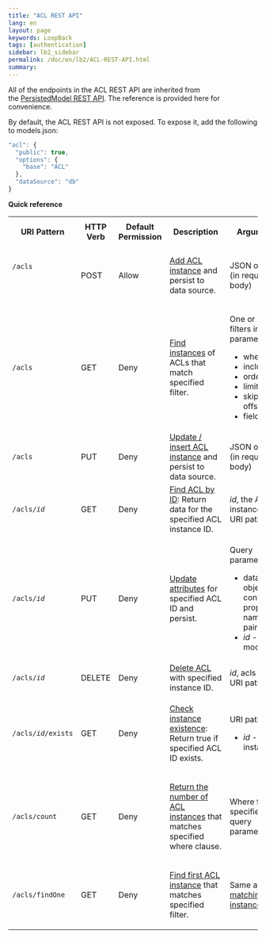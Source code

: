 ```yaml
---
title: "ACL REST API"
lang: en
layout: page
keywords: LoopBack
tags: [authentication]
sidebar: lb2_sidebar
permalink: /doc/en/lb2/ACL-REST-API.html
summary:
---
```


All of the endpoints in the ACL REST API are inherited from the [PersistedModel REST API](/doc/{{page.lang}}/lb2/PersistedModel-REST-API.html).
The reference is provided here for convenience.

By default, the ACL REST API is not exposed. To expose it, add the following to models.json:

```javascript
"acl": {
  "public": true,
  "options": {
    "base": "ACL"
  },
  "dataSource": "db"
}
```

**Quick reference**

<table>
  <tbody>
    <tr>
      <th>
        <p>URI Pattern</p>
      </th>
      <th>HTTP Verb</th>
      <th>Default Permission</th>
      <th>Description</th>
      <th>Arguments</th>
    </tr>
    <tr>
      <td>
        <p><code>/acls</code></p>
        <div style="width:120px;">
          <p>&nbsp;</p>
        </div>
      </td>
      <td>POST</td>
      <td>Allow</td>
      <td>
        <p><a href="/doc/{{page.lang}}/lb2/PersistedModel-REST-API.html#create-model-instance">Add ACL instance</a><span> and persist to data source.</span></p>
      </td>
      <td>JSON object (in request body)</td>
    </tr>
    <tr>
      <td><code>/acls</code></td>
      <td>GET</td>
      <td>Deny</td>
      <td><a href="/doc/{{page.lang}}/lb2/PersistedModel-REST-API.html#find-matching-instances">Find instances</a><span> of ACLs that match specified filter.</span></td>
      <td>
        <p>One or more filters in query parameters:</p>
        <ul>
          <li>where</li>
          <li>include</li>
          <li>order</li>
          <li>limit</li>
          <li>skip / offset</li>
          <li>fields</li>
        </ul>
      </td>
    </tr>
    <tr>
      <td><code>/acls</code></td>
      <td>PUT</td>
      <td>Deny</td>
      <td><a href="/doc/{{page.lang}}/lb2/PersistedModel-REST-API.html#update--insert-instance">Update / insert ACL instance</a><span> and persist to data source.</span></td>
      <td>JSON object (in request body)</td>
    </tr>
    <tr>
      <td><code>/acls/<em>id</em></code></td>
      <td>GET</td>
      <td>Deny</td>
      <td><a href="/doc/{{page.lang}}/lb2/PersistedModel-REST-API.html#find-instance-by-id">Find ACL by ID</a><span>: Return data for the specified ACL instance ID.</span></td>
      <td><em>id</em>, the ACL instance ID (in URI path)</td>
    </tr>
    <tr>
      <td><code>/acls/<em>id</em></code></td>
      <td>PUT</td>
      <td>Deny</td>
      <td><a href="/doc/{{page.lang}}/lb2/PersistedModel-REST-API.html#update-model-instance-attributes">Update attributes</a><span> for specified ACL ID and persist.</span></td>
      <td>
        <p>Query parameters:</p>
        <ul>
          <li>data&nbsp;- An object containing property name/value pairs</li>
          <li><em>id</em>&nbsp;- The model id</li>
        </ul>
      </td>
    </tr>
    <tr>
      <td><code>/acls/<em>id</em></code></td>
      <td>DELETE</td>
      <td>Deny</td>
      <td><a href="/doc/{{page.lang}}/lb2/PersistedModel-REST-API.html#delete-model-instance">Delete ACL</a><span> with specified instance ID.</span></td>
      <td><em>id</em>, acls ID<em> </em>(in URI path)</td>
    </tr>
    <tr>
      <td><code>/acls/<em>id</em>/exists</code></td>
      <td>GET</td>
      <td>Deny</td>
      <td>
        <p><a href="/doc/{{page.lang}}/lb2/PersistedModel-REST-API.html#check-instance-existence">Check instance existence</a><span>: Return true if specified ACL ID exists.</span></p>
      </td>
      <td>
        <p>URI path:</p>
        <ul>
          <li><em>id</em> - Model instance ID</li>
        </ul>
      </td>
    </tr>
    <tr>
      <td><code>/acls/count</code></td>
      <td>GET</td>
      <td>Deny</td>
      <td>
        <p><a href="/doc/{{page.lang}}/lb2/PersistedModel-REST-API.html#get-instance-count">Return the number of ACL instances</a><span>&nbsp;that matches specified where clause.</span></p>
      </td>
      <td>Where filter specified in query parameter</td>
    </tr>
    <tr>
      <td><code>/acls/findOne</code></td>
      <td>GET</td>
      <td>Deny</td>
      <td>
        <p><a href="/doc/{{page.lang}}/lb2/PersistedModel-REST-API.html#find-first-instance">Find first ACL instance</a><span> that matches specified filter.</span></p>
      </td>
      <td>Same as <a href="/doc/{{page.lang}}/lb2/PersistedModel-REST-API.html#find-matching-instances">Find matching instances</a>.</td>
    </tr>
  </tbody>
</table>
